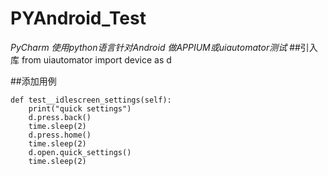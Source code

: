 # PYAndroid_Test
*PyCharm 使用python语言针对Android 做APPIUM或uiautomator测试*
##引入库
from uiautomator import device as d

##添加用例

    def test__idlescreen_settings(self):
        print("quick settings")
        d.press.back()
        time.sleep(2)
        d.press.home()
        time.sleep(2)
        d.open.quick_settings()
        time.sleep(2)
